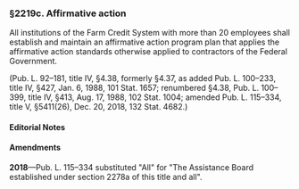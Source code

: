 ### §2219c. Affirmative action ###

All institutions of the Farm Credit System with more than 20 employees shall establish and maintain an affirmative action program plan that applies the affirmative action standards otherwise applied to contractors of the Federal Government.

(Pub. L. 92–181, title IV, §4.38, formerly §4.37, as added Pub. L. 100–233, title IV, §427, Jan. 6, 1988, 101 Stat. 1657; renumbered §4.38, Pub. L. 100–399, title IV, §413, Aug. 17, 1988, 102 Stat. 1004; amended Pub. L. 115–334, title V, §5411(26), Dec. 20, 2018, 132 Stat. 4682.)

#### **Editorial Notes** ####

#### Amendments ####

**2018**—Pub. L. 115–334 substituted "All" for "The Assistance Board established under section 2278a of this title and all".